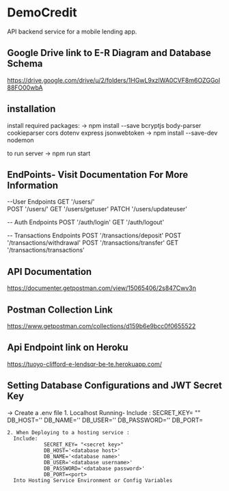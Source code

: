 # DemoCredit
API backend service for a mobile lending app.


## Google Drive link to E-R Diagram and Database Schema
https://drive.google.com/drive/u/2/folders/1HGwL9xzlWA0CVF8m6OZGGoI88FO00wbA

## installation
install required packages:
  ->  npm install --save bcryptjs body-parser cookieparser cors dotenv express jsonwebtoken 
  ->  npm install --save-dev nodemon

to run server
    -> npm run start

## EndPoints- Visit Documentation For More Information

  --User Endpoints
    GET '/users/'   
    POST '/users/'
    GET '/users/getuser'
    PATCH '/users/updateuser'

  -- Auth Endpoints
    POST '/auth/login'
    GET '/auth/logout'

  -- Transactions Endpoints
    POST '/transactions/deposit'
    POST '/transactions/withdrawal'
    POST '/transactions/transfer'
    GET '/transactions/transactions'
   

## API Documentation

https://documenter.getpostman.com/view/15065406/2s847Cwv3n

## Postman Collection Link
https://www.getpostman.com/collections/d159b6e9bcc0f0655522


## Api Endpoint link on Heroku
https://tuoyo-clifford-e-lendsqr-be-te.herokuapp.com/

## Setting Database Configurations and JWT Secret Key
-> Create a .env file
    1. Localhost Running- Include : 
                SECRET_KEY= "<secret key>" 
                DB_HOST='<database host>'
                DB_NAME='<database name>'
                DB_USER='<database username>'
                DB_PASSWORD='<database password>'
                DB_PORT=<port>

    2. When Deploying to a hosting service :  
      Include:    
                SECRET_KEY= "<secret key>" 
                DB_HOST='<database host>'
                DB_NAME='<database name>'
                DB_USER='<database username>'
                DB_PASSWORD='<database password>'
                DB_PORT=<port>    
      Into Hosting Service Environment or Config Variables   

    


